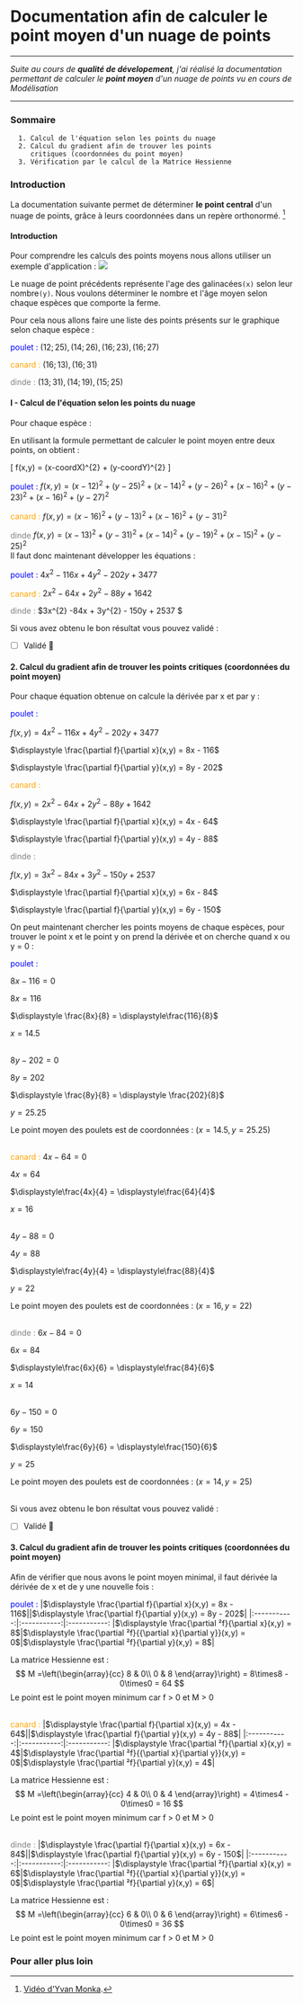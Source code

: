 # Documentation afin de calculer le point moyen d'un nuage de points

---

*Suite au cours de **qualité de dévelopement**, j'ai réalisé la documentation permettant de calculer le **point moyen** d'un nuage de points vu en cours de Modélisation*  

---

### Sommaire

      1. Calcul de l'équation selon les points du nuage 
      2. Calcul du gradient afin de trouver les points 
         critiques (coordonnées du point moyen)
      3. Vérification par le calcul de la Matrice Hessienne

### Introduction

La documentation suivante permet de déterminer **le point central** d'un nuage de points, grâce à leurs coordonnées dans un repère orthonormé. [^1]

#### Introduction

Pour comprendre les calculs des points moyens nous allons utiliser un exemple d'application : 
![](./assets/nuage-de-points.png)

Le nuage de point précédents représente l'age des galinacées`(x)` selon leur nombre`(y)`. Nous voulons déterminer le nombre et l'âge moyen selon chaque espèces que comporte la ferme.

Pour cela nous allons faire une liste des points présents sur le graphique selon chaque espèce :

<span style="color: blue">poulet :</span> 
$(12;25), (14;26), (16;23), (16;27)$

<span style="color: orange">canard :</span>
$(16;13), (16;31)$

<span style="color: gray">dinde :</span>
$(13;31), (14;19), (15;25)$

#### I - Calcul de l'équation selon les points du nuage 

Pour chaque espèce :

En utilisant la formule permettant de calculer le point moyen entre deux points, on obtient :

\[
   f(x,y) = (x-coordX)^{2} + (y-coordY)^{2}
\]

<span style="color: blue">poulet : </span>
$f(x,y) = (x - 12)^{2} + (y - 25)^{2} + (x - 14)^{2} + (y - 26)^{2} + (x - 16)^{2} + (y - 23)^{2} + (x - 16)^{2} + (y - 27)^{2}$

<span style="color: orange">canard : </span>
$f(x,y) = (x - 16)^{2} + (y - 13)^{2} + (x - 16)^{2} + (y - 31)^{2}$

<span style="color: gray">dinde</span>
$f(x,y) = (x - 13)^{2} + (y - 31)^{2} + (x - 14)^{2} + (y - 19)^{2} + (x - 15)^{2} + (y - 25)^{2}$
\
Il faut donc maintenant développer les équations : 

<span style="color: blue">poulet :</span>
$4x^{2} - 116x + 4y^{2} - 202y + 3477$

<span style="color: orange">canard :</span>
$2x^{2} - 64x + 2 y^{2} - 88y + 1642$

<span style="color: gray">dinde :</span>
$3x^{2} -84x + 3y^{2} - 150y + 2537 $

Si vous avez obtenu le bon résultat vous pouvez validé :
- [ ] Validé :tada:

#### 2. Calcul du gradient afin de trouver les points critiques (coordonnées du point moyen)

Pour chaque équation obtenue on calcule la dérivée par x et par y :

<span style="color: blue">poulet :</span>

$f(x,y) = 4x^{2} - 116x + 4y^{2} - 202y + 3477$

$\displaystyle \frac{\partial f}{\partial x}(x,y) = 8x - 116$

$\displaystyle \frac{\partial f}{\partial y}(x,y) = 8y - 202$

<span style="color: orange">canard :</span>

$f(x,y) = 2x^{2} - 64x + 2 y^{2} - 88y + 1642$

$\displaystyle \frac{\partial f}{\partial x}(x,y) = 4x - 64$

$\displaystyle \frac{\partial f}{\partial y}(x,y) = 4y - 88$

<span style="color: gray">dinde :</span>

$f(x,y) = 3x^{2} -84x + 3y^{2} - 150y + 2537$

$\displaystyle \frac{\partial f}{\partial x}(x,y) = 6x - 84$

$\displaystyle \frac{\partial f}{\partial y}(x,y) = 6y - 150$

On peut maintenant chercher les points moyens de chaque espèces, pour trouver le point x et le point y on prend la dérivée et on cherche quand x ou y = 0 :

<span style="color: blue">poulet :</span>

$8x -116 = 0$

$8x = 116$

$\displaystyle \frac{8x}{8} = \displaystyle\frac{116}{8}$

$x = 14.5$

\
$8y - 202 = 0$

$8y = 202$

$\displaystyle \frac{8y}{8} = \displaystyle \frac{202}{8}$

$y = 25.25$

Le point moyen des poulets est de coordonnées : $(x = 14.5, y = 25.25)$

\
<span style="color: orange">canard :</span>
$4x - 64 = 0$

$4x = 64$

$\displaystyle\frac{4x}{4} = \displaystyle\frac{64}{4}$

$x = 16$

\
$4y - 88 = 0$

$4y = 88$

$\displaystyle\frac{4y}{4} = \displaystyle\frac{88}{4}$

$y = 22$

Le point moyen des poulets est de coordonnées : $(x = 16, y = 22)$

\
<span style="color: gray">dinde :</span>
$6x - 84 = 0$

$6x = 84$

$\displaystyle\frac{6x}{6} = \displaystyle\frac{84}{6}$

$x = 14$

\
$6y - 150 = 0$

$6y = 150$

$\displaystyle\frac{6y}{6} = \displaystyle\frac{150}{6}$

$y = 25$

Le point moyen des poulets est de coordonnées : $(x = 14, y = 25)$

\
Si vous avez obtenu le bon résultat vous pouvez validé :
- [ ] Validé :tada:

#### 3. Calcul du gradient afin de trouver les points critiques (coordonnées du point moyen)

Afin de vérifier que nous avons le point moyen minimal, il faut dérivée la dérivée de x et de y une nouvelle fois :

<span style="color: blue">poulet :</span>
|$\displaystyle \frac{\partial f}{\partial x}(x,y) = 8x - 116$||$\displaystyle \frac{\partial f}{\partial y}(x,y) = 8y - 202$|
|:-----------:|:-----------:|:-----------:
|$\displaystyle \frac{\partial ²f}{\partial x}(x,y) = 8$|$\displaystyle \frac{\partial ²f}{{\partial x}{\partial y}}(x,y) = 0$|$\displaystyle \frac{\partial ²f}{\partial y}(x,y) = 8$|

La matrice Hessienne est : 
$$
M =\left(\begin{array}{cc} 
8 & 0\\ 
0 & 8
\end{array}\right) = 8\times8 - 0\times0 = 64
$$
Le point est le point moyen minimum car f > 0 et M > 0

\
<span style="color: orange">canard :</span>
|$\displaystyle \frac{\partial f}{\partial x}(x,y) = 4x - 64$||$\displaystyle \frac{\partial f}{\partial y}(x,y) = 4y - 88$|
|:-----------:|:-----------:|:-----------:
|$\displaystyle \frac{\partial ²f}{\partial x}(x,y) = 4$|$\displaystyle \frac{\partial ²f}{{\partial x}{\partial y}}(x,y) = 0$|$\displaystyle \frac{\partial ²f}{\partial y}(x,y) = 4$|

La matrice Hessienne est : 
$$
M =\left(\begin{array}{cc} 
4 & 0\\ 
0 & 4
\end{array}\right) = 4\times4 - 0\times0 = 16
$$ 
Le point est le point moyen minimum car f > 0 et M > 0

\
<span style="color: gray">dinde :</span>
|$\displaystyle \frac{\partial f}{\partial x}(x,y) = 6x - 84$||$\displaystyle \frac{\partial f}{\partial y}(x,y) = 6y - 150$|
|:-----------:|:-----------:|:-----------:
|$\displaystyle \frac{\partial ²f}{\partial x}(x,y) = 6$|$\displaystyle \frac{\partial ²f}{{\partial x}{\partial y}}(x,y) = 0$|$\displaystyle \frac{\partial ²f}{\partial y}(x,y) = 6$|

La matrice Hessienne est : 
$$
M =\left(\begin{array}{cc} 
6 & 0\\ 
0 & 6
\end{array}\right) = 6\times6 - 0\times0 = 36
$$ 
Le point est le point moyen minimum car f > 0 et M > 0


### Pour aller plus loin

[^1]: [Vidéo d'Yvan Monka](https://www.google.com/search?client=opera-gx&q=calcul+point+moyen+nuage&sourceid=opera&ie=UTF-8&oe=UTF-8#).